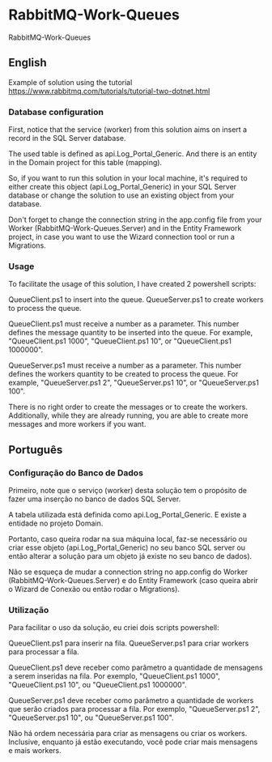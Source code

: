 # RabbitMQ-Work-Queues
RabbitMQ-Work-Queues

## English

Example of solution using the tutorial
https://www.rabbitmq.com/tutorials/tutorial-two-dotnet.html

### Database configuration

First, notice that the service (worker) from this solution aims on insert a record in the SQL Server database.

The used table is defined as api.Log_Portal_Generic.
And there is an entity in the Domain project for this table (mapping).

So, if you want to run this solution in your local machine, it's required to either create this object (api.Log_Portal_Generic) in your SQL Server database or change the solution to use an existing object from your database.

Don't forget to change the connection string in the app.config file from your Worker (RabbitMQ-Work-Queues.Server) and in the Entity Framework project, in case you want to use the Wizard connection tool or run a Migrations.

### Usage

To facilitate the usage of this solution, I have created 2 powershell scripts:

QueueClient.ps1 to insert into the queue.
QueueServer.ps1 to create workers to process the queue.

QueueClient.ps1 must receive a number as a parameter. This number defines the message quantity to be inserted into the queue.
For example, "QueueClient.ps1 1000", "QueueClient.ps1 10", or "QueueClient.ps1 1000000".

QueueServer.ps1 must receive a number as a parameter. This number defines the workers quantity to be created to process the queue.
For example, "QueueServer.ps1 2", "QueueServer.ps1 10", or "QueueServer.ps1 100".

There is no right order to create the messages or to create the workers.
Additionally, while they are already running, you are able to create more messages and more workers if you want.

## Português

### Configuração do Banco de Dados

Primeiro, note que o serviço (worker) desta solução tem o propósito de fazer uma inserção no banco de dados SQL Server.

A tabela utilizada está definida como api.Log_Portal_Generic.
E existe a entidade no projeto Domain.

Portanto, caso queira rodar na sua máquina local, faz-se necessário ou criar esse objeto (api.Log_Portal_Generic) no seu banco SQL server ou então alterar a solução para um objeto já existe no seu banco de dados).

Não se esqueça de mudar a connection string no app.config do Worker (RabbitMQ-Work-Queues.Server) e do Entity Framework (caso queira abrir o Wizard de Conexão ou então rodar o Migrations).

### Utilização

Para facilitar o uso da solução, eu criei dois scripts powershell:

QueueClient.ps1 para inserir na fila.
QueueServer.ps1 para criar workers para processar a fila.

QueueClient.ps1 deve receber como parâmetro a quantidade de mensagens a serem inseridas na fila.
Por exemplo, "QueueClient.ps1 1000", "QueueClient.ps1 10", ou "QueueClient.ps1 1000000".

QueueServer.ps1 deve receber como parâmetro a quantidade de workers que serão criados para processar a fila.
Por exemplo, "QueueServer.ps1 2", "QueueServer.ps1 10", ou "QueueServer.ps1 100".

Não há ordem necessária para criar as mensagens ou criar os workers.
Inclusive, enquanto já estão executando, você pode criar mais mensagens e mais workers.
